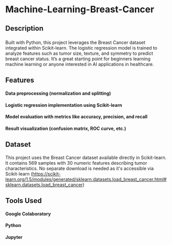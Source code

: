 # Machine-Learning-Breast-Cancer

## Description
##### 
Built with Python, this project leverages the Breast Cancer dataset integrated within Scikit-learn. The logistic regression model is trained to analyze features such as tumor size, texture, and symmetry to predict breast cancer status. It’s a great starting point for beginners learning machine learning or anyone interested in AI applications in healthcare.
## Features
####
#### Data preprocessing (normalization and splitting)
#### Logistic regression implementation using Scikit-learn
#### Model evaluation with metrics like accuracy, precision, and recall
#### Result visualization (confusion matrix, ROC curve, etc.)
## Dataset
#### 
This project uses the Breast Cancer dataset available directly in Scikit-learn. It contains 569 samples with 30 numeric features describing tumor characteristics. No separate download is needed as it's accessible via Scikit-learn (https://scikit-learn.org/1.5/modules/generated/sklearn.datasets.load_breast_cancer.html#sklearn.datasets.load_breast_cancer)
## Tools Used
#### Google Colaboratory
#### Python 
#### Jupyter
